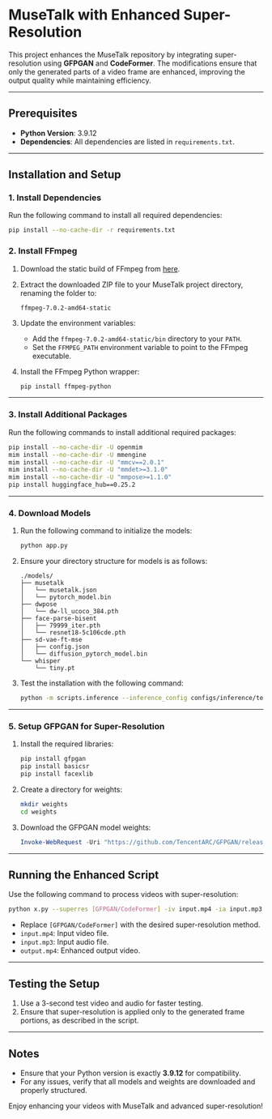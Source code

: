 # MuseTalk with Enhanced Super-Resolution

This project enhances the MuseTalk repository by integrating super-resolution using **GFPGAN** and **CodeFormer**. The modifications ensure that only the generated parts of a video frame are enhanced, improving the output quality while maintaining efficiency.

---

## Prerequisites

- **Python Version**: 3.9.12  
- **Dependencies**: All dependencies are listed in `requirements.txt`.

---

## Installation and Setup

### 1. Install Dependencies
Run the following command to install all required dependencies:
```bash
pip install --no-cache-dir -r requirements.txt
```

### 2. Install FFmpeg
1. Download the static build of FFmpeg from [here](https://www.gyan.dev/ffmpeg/builds/ffmpeg-release-essentials.zip).
2. Extract the downloaded ZIP file to your MuseTalk project directory, renaming the folder to:
   ```
   ffmpeg-7.0.2-amd64-static
   ```
3. Update the environment variables:
   - Add the `ffmpeg-7.0.2-amd64-static/bin` directory to your `PATH`.
   - Set the `FFMPEG_PATH` environment variable to point to the FFmpeg executable.

4. Install the FFmpeg Python wrapper:
   ```bash
   pip install ffmpeg-python
   ```

---

### 3. Install Additional Packages
Run the following commands to install additional required packages:
```bash
pip install --no-cache-dir -U openmim
mim install --no-cache-dir -U mmengine
mim install --no-cache-dir -U "mmcv==2.0.1"
mim install --no-cache-dir -U "mmdet>=3.1.0"
mim install --no-cache-dir -U "mmpose>=1.1.0"
pip install huggingface_hub==0.25.2
```

---

### 4. Download Models
1. Run the following command to initialize the models:
   ```bash
   python app.py
   ```
2. Ensure your directory structure for models is as follows:
   ```
   ./models/
   ├── musetalk
   │   └── musetalk.json
   │   └── pytorch_model.bin
   ├── dwpose
   │   └── dw-ll_ucoco_384.pth
   ├── face-parse-bisent
   │   ├── 79999_iter.pth
   │   └── resnet18-5c106cde.pth
   ├── sd-vae-ft-mse
   │   ├── config.json
   │   └── diffusion_pytorch_model.bin
   └── whisper
       └── tiny.pt
   ```

3. Test the installation with the following command:
   ```bash
   python -m scripts.inference --inference_config configs/inference/test.yaml
   ```

---

### 5. Setup GFPGAN for Super-Resolution
1. Install the required libraries:
   ```bash
   pip install gfpgan
   pip install basicsr
   pip install facexlib
   ```
2. Create a directory for weights:
   ```bash
   mkdir weights
   cd weights
   ```
3. Download the GFPGAN model weights:
   ```powershell
   Invoke-WebRequest -Uri "https://github.com/TencentARC/GFPGAN/releases/download/v1.3.0/GFPGANv1.4.pth" -OutFile "GFPGANv1.4.pth"
   ```

---

## Running the Enhanced Script

Use the following command to process videos with super-resolution:
```bash
python x.py --superres [GFPGAN/CodeFormer] -iv input.mp4 -ia input.mp3 -o output.mp4
```
- Replace `[GFPGAN/CodeFormer]` with the desired super-resolution method.
- `input.mp4`: Input video file.
- `input.mp3`: Input audio file.
- `output.mp4`: Enhanced output video.

---

## Testing the Setup
1. Use a 3-second test video and audio for faster testing.
2. Ensure that super-resolution is applied only to the generated frame portions, as described in the script.

---

## Notes
- Ensure that your Python version is exactly **3.9.12** for compatibility.
- For any issues, verify that all models and weights are downloaded and properly structured.

Enjoy enhancing your videos with MuseTalk and advanced super-resolution!
